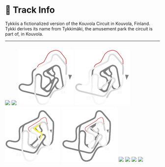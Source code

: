 # 🏁 Track Info

Tykkiis a fictionalized version of the Kouvola Circuit in Kouvola, Finland. Tykki derives its name from Tykkimäki, the amusement park the circuit is part of, in Kouvola.

---
![](image_1.jpg)
![](image_2.jpg)
![](image_3.jpg)
![](image_4.jpg)
![](image_5.jpg)
![](image_6.jpg)
![](image_7.jpg)
![](image_8.jpg)
![](image_9.jpg)
![](image_10.jpg)
---

